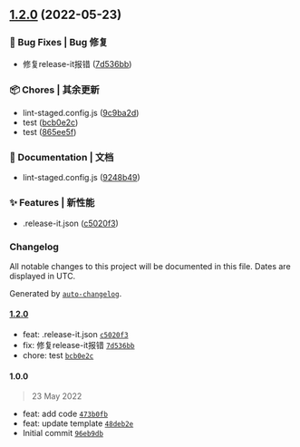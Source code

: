 

## [1.2.0](https://github.com/Mr-Super-X/vue3-admin/compare/1.0.0...1.2.0) (2022-05-23)


### 🐛 Bug Fixes | Bug 修复

* 修复release-it报错 ([7d536bb](https://github.com/lpreterite/datagent/commit/7d536bbdbe538741dfb098c8455c89e6da009a73))


### 📦 Chores | 其余更新

* lint-staged.config.js ([9c9ba2d](https://github.com/lpreterite/datagent/commit/9c9ba2d2f3d9c278a3a7f96872c8ac4dec45d9ba))
* test ([bcb0e2c](https://github.com/lpreterite/datagent/commit/bcb0e2c18b2297d3410403659fa1cdf714c4dbb1))
* test ([865ee5f](https://github.com/lpreterite/datagent/commit/865ee5f3408ab6e2afadcd017341e92597b0e8d1))


### 📝 Documentation | 文档

* lint-staged.config.js ([9248b49](https://github.com/lpreterite/datagent/commit/9248b49d5d1c0cf98cd976f0f79bf59e88cccb76))


### ✨ Features | 新性能

* .release-it.json ([c5020f3](https://github.com/lpreterite/datagent/commit/c5020f332eb8470a64f5b27c6366eed61151b05b))

### Changelog

All notable changes to this project will be documented in this file. Dates are displayed in UTC.

Generated by [`auto-changelog`](https://github.com/CookPete/auto-changelog).

#### [1.2.0](https://github.com/Mr-Super-X/vue3-admin/compare/1.0.0...1.2.0)

- feat: .release-it.json [`c5020f3`](https://github.com/Mr-Super-X/vue3-admin/commit/c5020f332eb8470a64f5b27c6366eed61151b05b)
- fix: 修复release-it报错 [`7d536bb`](https://github.com/Mr-Super-X/vue3-admin/commit/7d536bbdbe538741dfb098c8455c89e6da009a73)
- chore: test [`bcb0e2c`](https://github.com/Mr-Super-X/vue3-admin/commit/bcb0e2c18b2297d3410403659fa1cdf714c4dbb1)

#### 1.0.0

> 23 May 2022

- feat: add code [`473b0fb`](https://github.com/Mr-Super-X/vue3-admin/commit/473b0fbda98fe3bb52add1346121983d68286332)
- feat: update template [`48deb2e`](https://github.com/Mr-Super-X/vue3-admin/commit/48deb2ea59dfe06159f1b619c66b018d76a33f72)
- Initial commit [`96eb9db`](https://github.com/Mr-Super-X/vue3-admin/commit/96eb9db01e8309aebd0b9b2f1b0086b440285669)
